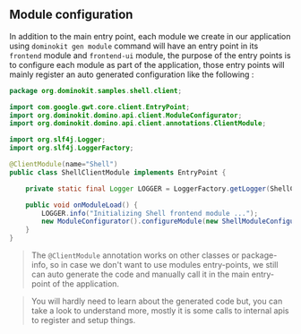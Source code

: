 ## Module configuration

In addition to the main entry point, each module we create in our application using `dominokit gen module` command will have an entry point in its `frontend` module and `frontend-ui` module, the purpose of the entry points is to configure each module as part of the application, those entry points will mainly register an auto generated configuration like the following :

```java
package org.dominokit.samples.shell.client;

import com.google.gwt.core.client.EntryPoint;
import org.dominokit.domino.api.client.ModuleConfigurator;
import org.dominokit.domino.api.client.annotations.ClientModule;

import org.slf4j.Logger;
import org.slf4j.LoggerFactory;

@ClientModule(name="Shell")
public class ShellClientModule implements EntryPoint {

    private static final Logger LOGGER = LoggerFactory.getLogger(ShellClientModule.class);

    public void onModuleLoad() {
        LOGGER.info("Initializing Shell frontend module ...");
        new ModuleConfigurator().configureModule(new ShellModuleConfiguration());
    }
}

```
> The `@ClientModule` annotation works on other classes or package-info, so in case we don't want to use modules entry-points, we still can auto generate the code and manually call it in the main entry-point of the application.

> You will hardly need to learn about the generated code but, you can take a look to understand more, mostly it is some calls to internal apis to register and setup things.
 